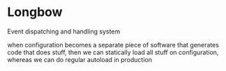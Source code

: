 # Longbow

Event dispatching and handling system

when configuration becomes a separate piece of software that generates code that does stuff,
then we can statically load all stuff on configuration, whereas we can do regular autoload in production 